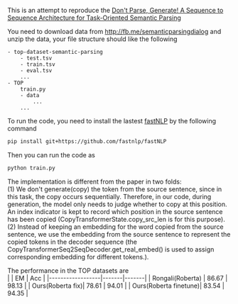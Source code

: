 
This is an attempt to reproduce the [Don't Parse, Generate! A Sequence to Sequence Architecture for Task-Oriented Semantic Parsing
](https://arxiv.org/abs/2001.11458)


You need to download data from http://fb.me/semanticparsingdialog and unzip
the data, your file structure should like the following  

```
- top-dataset-semantic-parsing
    - test.tsv
    - train.tsv
    - eval.tsv
    ...
- TOP
    train.py
    - data
        ...
    ...
```

To run the code, you need to install the lastest [fastNLP](https://github.com/fastnlp/fastNLP) by the following command
```bash
pip install git+https://github.com/fastnlp/fastNLP
```

Then you can run the code as
```bash
python train.py
```

The implementation is different from the paper in two folds:   
(1) We don't generate(copy) the token from the source sentence, since in 
this task, the copy occurs sequentially. Therefore, in our code, 
during generation, the model only needs to judge whether to copy 
at this position. An index indicator is kept to record which 
position in the source sentence has been copied (CopyTransformerState.copy_src_len 
is for this purpose).  
(2) Instead of keeping an embedding for the word copied from 
the source sentence, we use the embedding from the source sentence to represent
the copied tokens in the decoder sequence (the CopyTransformerSeq2SeqDecoder.get_real_embed() 
is used to assign corresponding embedding for different tokens.).

The performance in the TOP datasets are  
|                  | EM    | Acc   |
|------------------|-------|-------|
| Rongali(Roberta) | 86.67 | 98.13 |
| Ours(Roberta fix)| 78.61  | 94.01 |
| Ours(Roberta finetune)| 83.54  | 94.35 |
